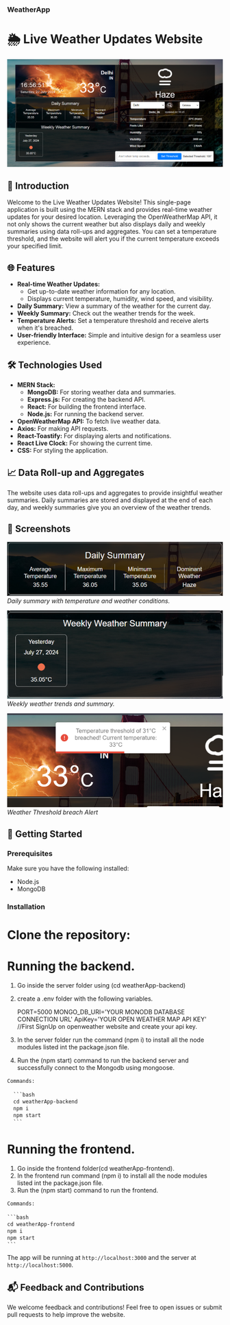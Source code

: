 ### WeatherApp

# 🌦️ Live Weather Updates Website

![Weather Website](screenshots/website-overview.png)

## 🌟 Introduction

Welcome to the Live Weather Updates Website! This single-page application is built using the MERN stack and provides real-time weather updates for your desired location. Leveraging the OpenWeatherMap API, it not only shows the current weather but also displays daily and weekly summaries using data roll-ups and aggregates. You can set a temperature threshold, and the website will alert you if the current temperature exceeds your specified limit.

## 🌐 Features

- **Real-time Weather Updates:** 
  - Get up-to-date weather information for any location.
  - Displays current temperature, humidity, wind speed, and visibility.
- **Daily Summary:** View a summary of the weather for the current day.
- **Weekly Summary:** Check out the weather trends for the week.
- **Temperature Alerts:** Set a temperature threshold and receive alerts when it's breached.
- **User-friendly Interface:** Simple and intuitive design for a seamless user experience.

## 🛠️ Technologies Used

- **MERN Stack:**
  - **MongoDB:** For storing weather data and summaries.
  - **Express.js:** For creating the backend API.
  - **React:** For building the frontend interface.
  - **Node.js:** For running the backend server.
- **OpenWeatherMap API:** To fetch live weather data.
- **Axios:** For making API requests.
- **React-Toastify:** For displaying alerts and notifications.
- **React Live Clock:** For showing the current time.
- **CSS:** For styling the application.

## 📈 Data Roll-up and Aggregates

The website uses data roll-ups and aggregates to provide insightful weather summaries. Daily summaries are stored and displayed at the end of each day, and weekly summaries give you an overview of the weather trends.

## 📸 Screenshots

![Daily Summary Screenshot](screenshots/Daily-Summary.png)
*Daily summary with temperature and weather conditions.*

![Weekly Summary Screenshot](screenshots/Weekly-Summary.png)
*Weekly weather trends and summary.*

![Alert Screenshot](screenshots/Alert.png)
*Weather Threshold breach Alert*

## 🚀 Getting Started

### Prerequisites

Make sure you have the following installed:

- Node.js
- MongoDB

### Installation

  # Clone the repository:

  # Running the backend.
  1. Go inside the server folder using (cd weatherApp-backend)
  2. create a .env folder with the following variables.

      PORT=5000
      MONGO_DB_URI='YOUR MONODB DATABASE CONNECTION URL'
      ApiKey='YOUR OPEN WEATHER MAP API KEY'  //First SignUp on openweather website and create your api key.

  3. In the server folder run the command (npm i) to install all the node modules listed int the package.json file.
  4. Run the (npm start) command to run the backend server and successfully connect to the Mongodb using mongoose.
  
    Commands:

      ```bash
      cd weatherApp-backend
      npm i
      npm start
      ```

  # Running the frontend.
  1. Go inside the frontend folder(cd weatherApp-frontend).
  2. In the frontend run command (npm i) to install all the node modules listed int  the package.json file.
  3. Run the (npm start) command to run the frontend.

    Commands:

    ```bash
    cd weatherApp-frontend
    npm i
    npm start
    ```

The app will be running at `http://localhost:3000` and the server at `http://localhost:5000`.

## 📬 Feedback and Contributions

We welcome feedback and contributions! Feel free to open issues or submit pull requests to help improve the website.
